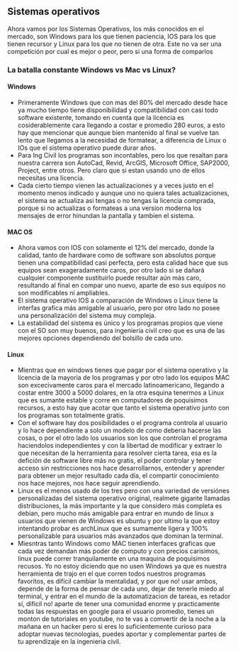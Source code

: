 ## Sistemas operativos
Ahora vamos por los Sistemas Operativos, los más conocidos en el mercado, son Windows para los que tienen paciencia, IOS para los que tienen recursor y Linux para los que no tienen de otra. Este no va ser una competición por cual es mejor o peor, pero si una forma de comparlos
### La batalla constante Windows vs Mac vs Linux?
#### Windows
- Primeramente Windows que con mas del 80% del mercado desde hace ya mucho tiempo tiene disponibilidad y compatibilidad con casi todo software existente, tomando en cuenta que la licencia es cosiderablemente cara llegando a costar e promedio 280 euros, a esto hay que mencionar que aunque bien mantenido al final se vuelve tan lento que llegamos a la necesidad de formatear, a diferencia de Linux o IOs que el sistema operativo puede durar años.
- Para Ing Civil los programas son incontables, pero los que resaltan para nuestra carrera son AutoCad, Revid, ArcGIS, Microsoft Office, SAP2000, Project, entre otros. Pero claro que si estan usando uno de ellos necesitas una licencia.
- Cada cierto tiempo vienen las actualizaciones y a veces justo en el momento menos indicado y aunque uno no quiera tales actualizaciones, el sistema se actualiza asi tengas o no tengas la licencia comprada, porque si no actualizas o formateas a una version moderna los mensajes de error hinundan la pantalla y tambien el sistema.
#### MAC OS
- Ahora vamos con IOS con solamente el 12% del mercado, donde la calidad, tanto de hardware como de software son absolutos porque tienen una compatibilidad casi perfecta, pero esta calidad hace que sus equipos sean exageradamente caros, por otro lado si se dañará cualquier componente sustituirlo puede resultar aún más caro, resultando al final en compar uno nuevo, aparte de eso sus equipos no son modificables ni ampliables.
- El sistema operativo IOS a comparación de Windows o Linux tiene la interfas grafica más amigable al usuario, pero por otro lado no posee una personalización del sistema muy compleja.
- La estabilidad del sistema es único y los programas propios que viene con el SO son muy buenos, para ingenieria civil creo que es una de las mejores opciones dependiendo del bolsillo de cada uno. 
#### Linux
  - Mientras que en windows tienes que pagar por el sistema operativo y la licencia de la mayoria de los programas y por otro lado los equipos MAC son excecivamente caros para el mercado latinoamericano, llegando a costar entre 3000 a 5000 dolares, en la otra esquina tenermos a Linux que es sumante estable y corre en computadores de poquisimos recursos, a esto hay que acotar que tanto el sistema operativo junto con los programas son totalmente gratis. 
  - Con el software hay dos posibilidades o el programa controla al usuario y lo hace dependiente a solo un modelo de como deberia hacerse las cosas, o por el otro lado los usuarios son los que controlan el programa haciendolos independientes y con la libertad de modificar y extraer lo que necesitan de la herramienta para resolver cierta tarea, esa es la defición de software libre más no gratis, el poder controlar y tener acceso sin restricciones nos hace desarrollarnos, entender y aprender para obtener un mejor resultado cada día, el compartir conocimiento nos hace mejores, nos hace seguir aprendiendo.
- Linux es el menos usado de los tres pero con una variedad de versiónes personalizadas del sistema operativo original, realmete gigante llamadas distribuciones, la más importante y la que considero más completa es debian, pero mucho más amigable para entrar en mundo de linux a usuarios que vienen de Windows es ubuntu y por ultimo la que estoy intentando probar es archLinux que es sumamente ligera y 100% personalizable para usuarios más avanzados que dominan la terminal.
- Miesntras tanto Windows como MAC tienen interfaces graficas que cada vez demandan más poder de computo y con precios carisimos, linux puede correr tranquilamente en una maquina de poquisimos recusos. Yo no estoy diciendo que no usen Windows ya que es nuestra herramienta de trajo en el que corren todos nuestros programas favoritos, es difícil cambiar la mentalidad, y por que no! usar ambos, depende de la forma de pensar de cada uno, dejar de tenerle miedo al terminal, y entrar en el mundo de la automatizacion de tareas, es retador sí, dificil no! aparte de tener una comunidad enorme y practicamente todas las respuestas en google para el usuario promedio, tienes un monton de tutoriales en youtube, no te vas a comvertir de la noche a la mañana en un hacker pero si eres lo suficientemente curioso para adoptar nuevas tecnologias, puedes aportar y complementar partes de tu aprendizaje en la ingenieria civil.

